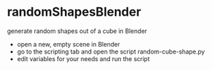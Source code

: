 # randomShapesBlender

generate random shapes out of a cube in Blender

- open a new, empty scene in Blender
- go to the scripting tab and open the script random-cube-shape.py
- edit variables for your needs and run the script
